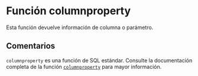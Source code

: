 ﻿---
Autogenerated: true
---

# Función  columnproperty

Esta función devuelve información de columna o parámetro.

## Comentarios 

`columnproperty` es una función de SQL estándar. Consulte la documentación completa de la función [`columnproperty`](https://learn.microsoft.com/es-es/sql/t-sql/functions/columnproperty-transact-sql) para mayor información.
